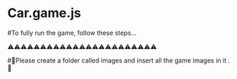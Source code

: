 ﻿# Car.game.js
 #To fully run the game, follow these steps...
 
 ⚠⚠⚠⚠⚠⚠⚠⚠⚠⚠⚠⚠⚠⚠⚠⚠⚠⚠⚠⚠⚠⚠⚠
 
#📛Please create a folder called images and insert all the game images in it .📛



